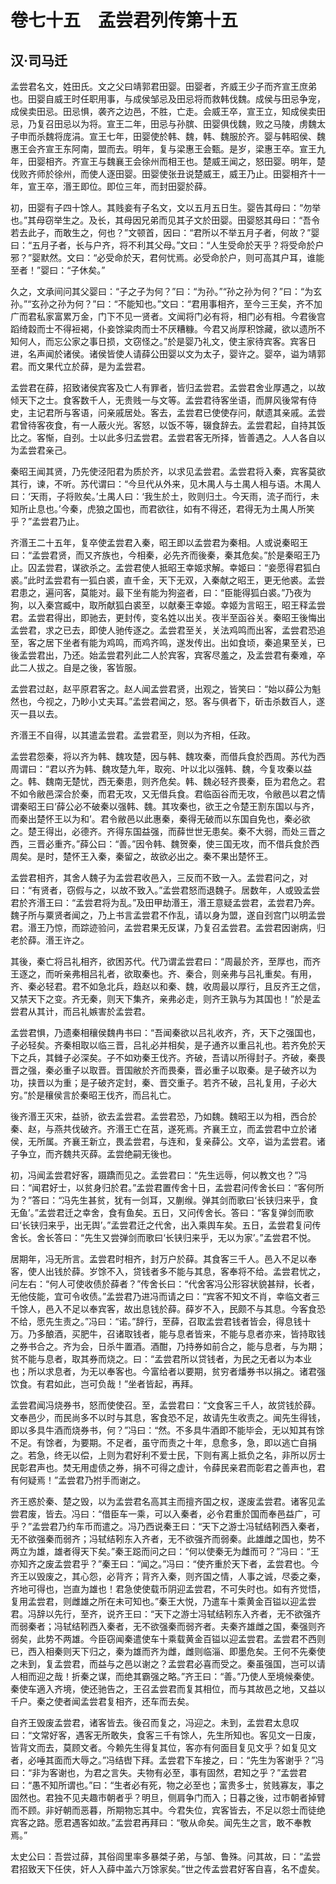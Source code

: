 # 卷七十五　孟尝君列传第十五

## 汉·司马迁

孟尝君名文，姓田氏。文之父曰靖郭君田婴。田婴者，齐威王少子而齐宣王庶弟也。田婴自威王时任职用事，与成侯邹忌及田忌将而救韩伐魏。成侯与田忌争宠，成侯卖田忌。田忌惧，袭齐之边邑，不胜，亡走。会威王卒，宣王立，知成侯卖田忌，乃复召田忌以为将。宣王二年，田忌与孙膑、田婴俱伐魏，败之马陵，虏魏太子申而杀魏将庞涓。宣王七年，田婴使於韩、魏，韩、魏服於齐。婴与韩昭侯、魏惠王会齐宣王东阿南，盟而去。明年，复与梁惠王会甄。是岁，梁惠王卒。宣王九年，田婴相齐。齐宣王与魏襄王会徐州而相王也。楚威王闻之，怒田婴。明年，楚伐败齐师於徐州，而使人逐田婴。田婴使张丑说楚威王，威王乃止。田婴相齐十一年，宣王卒，湣王即位。即位三年，而封田婴於薛。  
  
初，田婴有子四十馀人。其贱妾有子名文，文以五月五日生。婴告其母曰：“勿举也。”其母窃举生之。及长，其母因兄弟而见其子文於田婴。田婴怒其母曰：“吾令若去此子，而敢生之，何也？”文顿首，因曰：“君所以不举五月子者，何故？”婴曰：“五月子者，长与户齐，将不利其父母。”文曰：“人生受命於天乎？将受命於户邪？”婴默然。文曰：“必受命於天，君何忧焉。必受命於户，则可高其户耳，谁能至者！”婴曰：“子休矣。”  
  
久之，文承间问其父婴曰：“子之子为何？”曰：“为孙。”“孙之孙为何？”曰：“为玄孙。”“玄孙之孙为何？”曰：“不能知也。”文曰：“君用事相齐，至今三王矣，齐不加广而君私家富累万金，门下不见一贤者。文闻将门必有将，相门必有相。今君後宫蹈绮縠而士不得裋褐，仆妾馀粱肉而士不厌糟糠。今君又尚厚积馀藏，欲以遗所不知何人，而忘公家之事日损，文窃怪之。”於是婴乃礼文，使主家待宾客。宾客日进，名声闻於诸侯。诸侯皆使人请薛公田婴以文为太子，婴许之。婴卒，谥为靖郭君。而文果代立於薛，是为孟尝君。  
  
孟尝君在薛，招致诸侯宾客及亡人有罪者，皆归孟尝君。孟尝君舍业厚遇之，以故倾天下之士。食客数千人，无贵贱一与文等。孟尝君待客坐语，而屏风後常有侍史，主记君所与客语，问亲戚居处。客去，孟尝君已使使存问，献遗其亲戚。孟尝君曾待客夜食，有一人蔽火光。客怒，以饭不等，辍食辞去。孟尝君起，自持其饭比之。客惭，自刭。士以此多归孟尝君。孟尝君客无所择，皆善遇之。人人各自以为孟尝君亲己。  
  
秦昭王闻其贤，乃先使泾阳君为质於齐，以求见孟尝君。孟尝君将入秦，宾客莫欲其行，谏，不听。苏代谓曰：“今旦代从外来，见木禺人与土禺人相与语。木禺人曰：‘天雨，子将败矣。’土禺人曰：‘我生於土，败则归土。今天雨，流子而行，未知所止息也。’今秦，虎狼之国也，而君欲往，如有不得还，君得无为土禺人所笑乎？”孟尝君乃止。  
  
齐湣王二十五年，复卒使孟尝君入秦，昭王即以孟尝君为秦相。人或说秦昭王曰：“孟尝君贤，而又齐族也，今相秦，必先齐而後秦，秦其危矣。”於是秦昭王乃止。囚孟尝君，谋欲杀之。孟尝君使人抵昭王幸姬求解。幸姬曰：“妾愿得君狐白裘。”此时孟尝君有一狐白裘，直千金，天下无双，入秦献之昭王，更无他裘。孟尝君患之，遍问客，莫能对。最下坐有能为狗盗者，曰：“臣能得狐白裘。”乃夜为狗，以入秦宫臧中，取所献狐白裘至，以献秦王幸姬。幸姬为言昭王，昭王释孟尝君。孟尝君得出，即驰去，更封传，变名姓以出关。夜半至函谷关。秦昭王後悔出孟尝君，求之已去，即使人驰传逐之。孟尝君至关，关法鸡鸣而出客，孟尝君恐追至，客之居下坐者有能为鸡鸣，而鸡齐鸣，遂发传出。出如食顷，秦追果至关，已後孟尝君出，乃还。始孟尝君列此二人於宾客，宾客尽羞之，及孟尝君有秦难，卒此二人拔之。自是之後，客皆服。  
  
孟尝君过赵，赵平原君客之。赵人闻孟尝君贤，出观之，皆笑曰：“始以薛公为魁然也，今视之，乃眇小丈夫耳。”孟尝君闻之，怒。客与俱者下，斫击杀数百人，遂灭一县以去。  
  
齐湣王不自得，以其遣孟尝君。孟尝君至，则以为齐相，任政。  
  
孟尝君怨秦，将以齐为韩、魏攻楚，因与韩、魏攻秦，而借兵食於西周。苏代为西周谓曰：“君以齐为韩、魏攻楚九年，取宛、叶以北以强韩、魏，今复攻秦以益之。韩、魏南无楚忧，西无秦患，则齐危矣。韩、魏必轻齐畏秦，臣为君危之。君不如令敝邑深合於秦，而君无攻，又无借兵食。君临函谷而无攻，令敝邑以君之情谓秦昭王曰‘薛公必不破秦以强韩、魏。其攻秦也，欲王之令楚王割东国以与齐，而秦出楚怀王以为和’。君令敝邑以此惠秦，秦得无破而以东国自免也，秦必欲之。楚王得出，必德齐。齐得东国益强，而薛世世无患矣。秦不大弱，而处三晋之西，三晋必重齐。”薛公曰：“善。”因令韩、魏贺秦，使三国无攻，而不借兵食於西周矣。是时，楚怀王入秦，秦留之，故欲必出之。秦不果出楚怀王。  
  
孟尝君相齐，其舍人魏子为孟尝君收邑入，三反而不致一入。孟尝君问之，对曰：“有贤者，窃假与之，以故不致入。”孟尝君怒而退魏子。居数年，人或毁孟尝君於齐湣王曰：“孟尝君将为乱。”及田甲劫湣王，湣王意疑孟尝君，孟尝君乃奔。魏子所与粟贤者闻之，乃上书言孟尝君不作乱，请以身为盟，遂自刭宫门以明孟尝君。湣王乃惊，而踪迹验问，孟尝君果无反谋，乃复召孟尝君。孟尝君因谢病，归老於薛。湣王许之。  
  
其後，秦亡将吕礼相齐，欲困苏代。代乃谓孟尝君曰：“周最於齐，至厚也，而齐王逐之，而听亲弗相吕礼者，欲取秦也。齐、秦合，则亲弗与吕礼重矣。有用，齐、秦必轻君。君不如急北兵，趋赵以和秦、魏，收周最以厚行，且反齐王之信，又禁天下之变。齐无秦，则天下集齐，亲弗必走，则齐王孰与为其国也！”於是孟尝君从其计，而吕礼嫉害於孟尝君。  
  
孟尝君惧，乃遗秦相穰侯魏冉书曰：“吾闻秦欲以吕礼收齐，齐，天下之强国也，子必轻矣。齐秦相取以临三晋，吕礼必并相矣，是子通齐以重吕礼也。若齐免於天下之兵，其雠子必深矣。子不如劝秦王伐齐。齐破，吾请以所得封子。齐破，秦畏晋之强，秦必重子以取晋。晋国敝於齐而畏秦，晋必重子以取秦。是子破齐以为功，挟晋以为重；是子破齐定封，秦、晋交重子。若齐不破，吕礼复用，子必大穷。”於是穰侯言於秦昭王伐齐，而吕礼亡。  
  
後齐湣王灭宋，益骄，欲去孟尝君。孟尝君恐，乃如魏。魏昭王以为相，西合於秦、赵，与燕共伐破齐。齐湣王亡在莒，遂死焉。齐襄王立，而孟尝君中立於诸侯，无所属。齐襄王新立，畏孟尝君，与连和，复亲薛公。文卒，谥为孟尝君。诸子争立，而齐魏共灭薛。孟尝绝嗣无後也。  
  
初，冯闻孟尝君好客，蹑蹻而见之。孟尝君曰：“先生远辱，何以教文也？”冯曰：“闻君好士，以贫身归於君。”孟尝君置传舍十日，孟尝君问传舍长曰：“客何所为？”答曰：“冯先生甚贫，犹有一剑耳，又蒯缑。弹其剑而歌曰‘长铗归来乎，食无鱼’。”孟尝君迁之幸舍，食有鱼矣。五日，又问传舍长。答曰：“客复弹剑而歌曰‘长铗归来乎，出无舆’。”孟尝君迁之代舍，出入乘舆车矣。五日，孟尝君复问传舍长。舍长答曰：“先生又尝弹剑而歌曰‘长铗归来乎，无以为家’。”孟尝君不悦。  
  
居期年，冯无所言。孟尝君时相齐，封万户於薛。其食客三千人。邑入不足以奉客，使人出钱於薛。岁馀不入，贷钱者多不能与其息，客奉将不给。孟尝君忧之，问左右：“何人可使收债於薛者？”传舍长曰：“代舍客冯公形容状貌甚辩，长者，无他伎能，宜可令收债。”孟尝君乃进冯而请之曰：“宾客不知文不肖，幸临文者三千馀人，邑入不足以奉宾客，故出息钱於薛。薛岁不入，民颇不与其息。今客食恐不给，愿先生责之。”冯曰：“诺。”辞行，至薛，召取孟尝君钱者皆会，得息钱十万。乃多酿酒，买肥牛，召诸取钱者，能与息者皆来，不能与息者亦来，皆持取钱之券书合之。齐为会，日杀牛置酒。酒酣，乃持券如前合之，能与息者，与为期；贫不能与息者，取其券而烧之。曰：“孟尝君所以贷钱者，为民之无者以为本业也；所以求息者，为无以奉客也。今富给者以要期，贫穷者燔券书以捐之。诸君强饮食。有君如此，岂可负哉！”坐者皆起，再拜。  
  
孟尝君闻冯烧券书，怒而使使召。至，孟尝君曰：“文食客三千人，故贷钱於薛。文奉邑少，而民尚多不以时与其息，客食恐不足，故请先生收责之。闻先生得钱，即以多具牛酒而烧券书，何？”冯曰：“然。不多具牛酒即不能毕会，无以知其有馀不足。有馀者，为要期。不足者，虽守而责之十年，息愈多，急，即以逃亡自捐之。若急，终无以偿，上则为君好利不爱士民，下则有离上抵负之名，非所以厉士民彰君声也。焚无用虚债之券，捐不可得之虚计，令薛民亲君而彰君之善声也，君有何疑焉！”孟尝君乃拊手而谢之。  
  
齐王惑於秦、楚之毁，以为孟尝君名高其主而擅齐国之权，遂废孟尝君。诸客见孟尝君废，皆去。冯曰：“借臣车一乘，可以入秦者，必令君重於国而奉邑益广，可乎？”孟尝君乃约车币而遣之。冯乃西说秦王曰：“天下之游士冯轼结靷西入秦者，无不欲强秦而弱齐；冯轼结靷东入齐者，无不欲强齐而弱秦。此雄雌之国也，势不两立为雄，雄者得天下矣。”秦王跽而问之曰：“何以使秦无为雌而可？”冯曰：“王亦知齐之废孟尝君乎？”秦王曰：“闻之。”冯曰：“使齐重於天下者，孟尝君也。今齐王以毁废之，其心怨，必背齐；背齐入秦，则齐国之情，人事之诚，尽委之秦，齐地可得也，岂直为雄也！君急使使载币阴迎孟尝君，不可失时也。如有齐觉悟，复用孟尝君，则雌雄之所在未可知也。”秦王大悦，乃遣车十乘黄金百镒以迎孟尝君。冯辞以先行，至齐，说齐王曰：“天下之游士冯轼结靷东入齐者，无不欲强齐而弱秦者；冯轼结靷西入秦者，无不欲强秦而弱齐者。夫秦齐雄雌之国，秦强则齐弱矣，此势不两雄。今臣窃闻秦遣使车十乘载黄金百镒以迎孟尝君。孟尝君不西则已，西入相秦则天下归之，秦为雄而齐为雌，雌则临淄、即墨危矣。王何不先秦使之未到，复孟尝君，而益与之邑以谢之？孟尝君必喜而受之。秦虽强国，岂可以请人相而迎之哉！折秦之谋，而绝其霸强之略。”齐王曰：“善。”乃使人至境候秦使。秦使车適入齐境，使还驰告之，王召孟尝君而复其相位，而与其故邑之地，又益以千户。秦之使者闻孟尝君复相齐，还车而去矣。  
  
自齐王毁废孟尝君，诸客皆去。後召而复之，冯迎之。未到，孟尝君太息叹曰：“文常好客，遇客无所敢失，食客三千有馀人，先生所知也。客见文一日废，皆背文而去，莫顾文者。今赖先生得复其位，客亦有何面目复见文乎？如复见文者，必唾其面而大辱之。”冯结辔下拜。孟尝君下车接之，曰：“先生为客谢乎？”冯曰：“非为客谢也，为君之言失。夫物有必至，事有固然，君知之乎？”孟尝君曰：“愚不知所谓也。”曰：“生者必有死，物之必至也；富贵多士，贫贱寡友，事之固然也。君独不见夫趣市朝者乎？明旦，侧肩争门而入；日暮之後，过市朝者掉臂而不顾。非好朝而恶暮，所期物忘其中。今君失位，宾客皆去，不足以怨士而徒绝宾客之路。愿君遇客如故。”孟尝君再拜曰：“敬从命矣。闻先生之言，敢不奉教焉。”  
  
太史公曰：吾尝过薛，其俗闾里率多暴桀子弟，与邹、鲁殊。问其故，曰：“孟尝君招致天下任侠，奸人入薛中盖六万馀家矣。”世之传孟尝君好客自喜，名不虚矣。  
  
